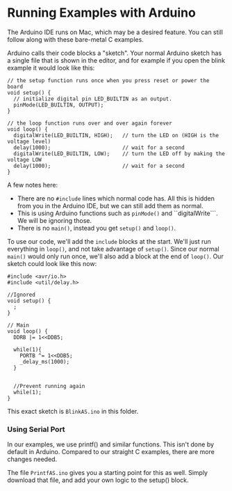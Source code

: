 # Running Examples with Arduino

The Arduino IDE runs on Mac, which may be a desired feature. You can still follow along with these bare-metal C examples.

Arduino calls their code blocks a "sketch". Your normal Arduino sketch has a single file that is shown in the editor, and for example if you open the blink example it would look like this:

	// the setup function runs once when you press reset or power the board
	void setup() {
	  // initialize digital pin LED_BUILTIN as an output.
	  pinMode(LED_BUILTIN, OUTPUT);
	}
	
	// the loop function runs over and over again forever
	void loop() {
	  digitalWrite(LED_BUILTIN, HIGH);   // turn the LED on (HIGH is the voltage level)
	  delay(1000);                       // wait for a second
	  digitalWrite(LED_BUILTIN, LOW);    // turn the LED off by making the voltage LOW
	  delay(1000);                       // wait for a second
	}

A few notes here:

* There are no ```#include``` lines which normal code has. All this is hidden from you in the Arduino IDE, but we can still add them as normal.
* This is using Arduino functions such as ```pinMode()``` and ``digitalWrite```. We will be ignoring those.
* There is no ```main()```, instead you get ```setup()``` and ```loop()```.

To use our code, we'll add the ```include``` blocks at the start. We'll just run everything in ```loop()```, and not take advantage of ```setup()```. Since our normal ```main()``` would only run once, we'll also add a block at the end of ```loop()```. Our sketch could look like this now:

	#include <avr/io.h>
	#include <util/delay.h>
	
	//Ignored
	void setup() {
	  ;
	}
	
	// Main
	void loop() {
	  DDRB |= 1<<DDB5;
	
	  while(1){
	    PORTB ^= 1<<DDB5;
	    _delay_ms(1000);
	  }
	
	
	  //Prevent running again
	  while(1);
	}

This exact sketch is ```BlinkAS.ino``` in this folder.

### Using Serial Port

In our examples, we use printf() and similar functions. This isn't done by default in Arduino. Compared to our straight C examples, there are more changes needed.

The file ```PrintfAS.ino``` gives you a starting point for this as well. Simply download that file, and add your own logic to the setup() block.